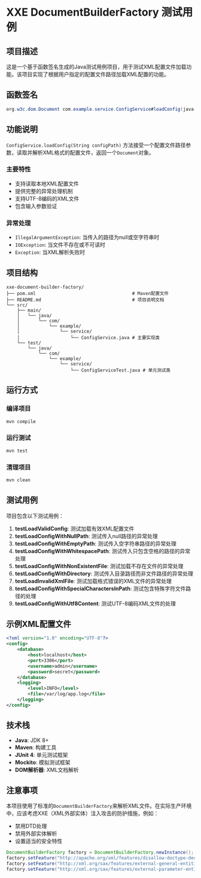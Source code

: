 # XXE DocumentBuilderFactory 测试用例

## 项目描述

这是一个基于函数签名生成的Java测试用例项目，用于测试XML配置文件加载功能。该项目实现了根据用户指定的配置文件路径加载XML配置的功能。

## 函数签名

```java
org.w3c.dom.Document com.example.service.ConfigService#loadConfig(java.lang.String configPath)
```

## 功能说明

`ConfigService.loadConfig(String configPath)` 方法接受一个配置文件路径参数，读取并解析XML格式的配置文件，返回一个`Document`对象。

### 主要特性

- 支持读取本地XML配置文件
- 提供完整的异常处理机制
- 支持UTF-8编码的XML文件
- 包含输入参数验证

### 异常处理

- `IllegalArgumentException`: 当传入的路径为null或空字符串时
- `IOException`: 当文件不存在或不可读时
- `Exception`: 当XML解析失败时

## 项目结构

```
xxe-document-builder-factory/
├── pom.xml                                    # Maven配置文件
├── README.md                                  # 项目说明文档
└── src/
    ├── main/
    │   └── java/
    │       └── com/
    │           └── example/
    │               └── service/
    │                   └── ConfigService.java # 主要实现类
    └── test/
        └── java/
            └── com/
                └── example/
                    └── service/
                        └── ConfigServiceTest.java # 单元测试类
```

## 运行方式

### 编译项目

```bash
mvn compile
```

### 运行测试

```bash
mvn test
```

### 清理项目

```bash
mvn clean
```

## 测试用例

项目包含以下测试用例：

1. **testLoadValidConfig**: 测试加载有效XML配置文件
2. **testLoadConfigWithNullPath**: 测试传入null路径的异常处理
3. **testLoadConfigWithEmptyPath**: 测试传入空字符串路径的异常处理
4. **testLoadConfigWithWhitespacePath**: 测试传入只包含空格的路径的异常处理
5. **testLoadConfigWithNonExistentFile**: 测试加载不存在文件的异常处理
6. **testLoadConfigWithDirectory**: 测试传入目录路径而非文件路径的异常处理
7. **testLoadInvalidXmlFile**: 测试加载格式错误的XML文件的异常处理
8. **testLoadConfigWithSpecialCharactersInPath**: 测试包含特殊字符文件路径的处理
9. **testLoadConfigWithUtf8Content**: 测试UTF-8编码XML文件的处理

## 示例XML配置文件

```xml
<?xml version="1.0" encoding="UTF-8"?>
<config>
    <database>
        <host>localhost</host>
        <port>3306</port>
        <username>admin</username>
        <password>secret</password>
    </database>
    <logging>
        <level>INFO</level>
        <file>/var/log/app.log</file>
    </logging>
</config>
```

## 技术栈

- **Java**: JDK 8+
- **Maven**: 构建工具
- **JUnit 4**: 单元测试框架
- **Mockito**: 模拟测试框架
- **DOM解析器**: XML文档解析

## 注意事项

本项目使用了标准的`DocumentBuilderFactory`来解析XML文件。在实际生产环境中，应该考虑XXE（XML外部实体）注入攻击的防护措施，例如：

- 禁用DTD处理
- 禁用外部实体解析
- 设置适当的安全特性

```java
DocumentBuilderFactory factory = DocumentBuilderFactory.newInstance();
factory.setFeature("http://apache.org/xml/features/disallow-doctype-decl", true);
factory.setFeature("http://xml.org/sax/features/external-general-entities", false);
factory.setFeature("http://xml.org/sax/features/external-parameter-entities", false);
``` 